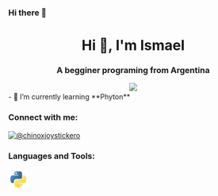 ### Hi there 👋

<h1 align="center">Hi 👋, I'm Ismael</h1>
<h3 align="center">A begginer programing from Argentina</h3>
<div class="header" align= "center">
<img src="https://media1.giphy.com/media/v1.Y2lkPTc5MGI3NjExN290MjU0djB3NDdoODhzaWp6YXllYjF6ODRiYm85dXh2cnVjZHM4bCZlcD12MV9pbnRlcm5hbF9naWZfYnlfaWQmY3Q9Zw/ckr4W2ppxPBeIF8dx4/giphy.gif" width="400" >
</div>
- 🌱 I’m currently learning **Phyton**

<h3 align="left">Connect with me:</h3>
<p align="left">
<a href="https://www.instagram.com/chinoxjoystickero/" target="blank"><img align="center" src="https://raw.githubusercontent.com/rahuldkjain/github-profile-readme-generator/master/src/images/icons/Social/instagram.svg" alt="@chinoxjoystickero" height="30" width="40" /></a>
</p>
<h3 align="left">Languages and Tools:</h3>
<p align="left"> <a href="https://www.python.org" target="_blank" rel="noreferrer"> <img src="https://raw.githubusercontent.com/devicons/devicon/master/icons/python/python-original.svg" alt="python" width="40" height="40"/> </a> </p>

